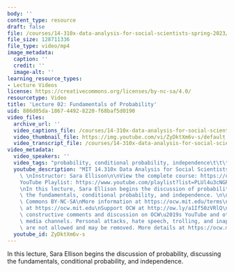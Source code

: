 ```yaml
---
body: ''
content_type: resource
draft: false
file: /courses/14-310x-data-analysis-for-social-scientists-spring-2023/14310x-lecture-2_360p_16_9.mp4
file_size: 128711336
file_type: video/mp4
image_metadata:
  caption: ''
  credit: ''
  image-alt: ''
learning_resource_types:
- Lecture Videos
license: https://creativecommons.org/licenses/by-nc-sa/4.0/
resourcetype: Video
title: 'Lecture 02: Fundamentals of Probability'
uid: 886d05da-1867-4492-8220-f68baf5d0190
video_files:
  archive_url: ''
  video_captions_file: /courses/14-310x-data-analysis-for-social-scientists-spring-2023/16et2U8JtPicWPVCIC_M4NtkBfMwlFHNe_transcript.webvtt
  video_thumbnail_file: https://img.youtube.com/vi/ZyDktXm6v-s/default.jpg
  video_transcript_file: /courses/14-310x-data-analysis-for-social-scientists-spring-2023/16et2U8JtPicWPVCIC_M4NtkBfMwlFHNe_transcript.pdf
video_metadata:
  video_speakers: ''
  video_tags: "probability, conditional probability, independence\t\t\t\t"
  youtube_description: "MIT 14.310x Data Analysis for Social Scientists, Spring 2023\
    \ \nInstructor: Sara Ellison\n\nView the complete course: https://ocw.mit.edu/courses/14-310x-data-analysis-for-social-scientists-spring-2023\n\
    YouTube Playlist: https://www.youtube.com/playlist?list=PLUl4u3cNGP61ATaGTFcSp7bhogloD2wHP\n\
    \nIn this lecture, Sara Ellison begins the discussion of probability, discussing\
    \ the fundamentals, conditional probability, and independence. \n\nLicense: Creative\
    \ Commons BY-NC-SA\nMore information at https://ocw.mit.edu/terms\nMore courses\
    \ at https://ocw.mit.edu\nSupport OCW at http://ow.ly/a1If50zVRlQ\n\nWe encourage\
    \ constructive comments and discussion on OCW\u2019s YouTube and other social\
    \ media channels. Personal attacks, hate speech, trolling, and inappropriate comments\
    \ are not allowed and may be removed. More details at https://ocw.mit.edu/comments.\n"
  youtube_id: ZyDktXm6v-s
---
```

In this lecture, Sara Ellison begins the discussion of probability, discussing the fundamentals, conditional probability, and independence.
